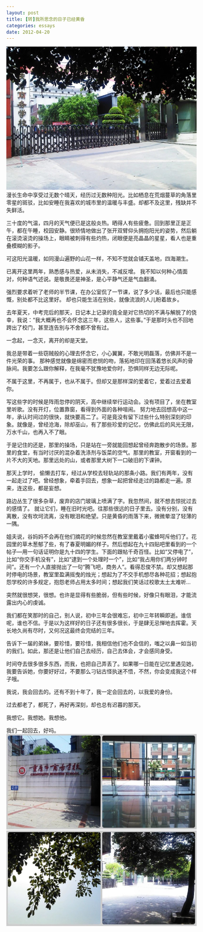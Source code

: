 ```yaml
---
layout: post
title: [转]我所思念的日子已经黄昏
categories: essays
date: 2012-04-20
---
```

<img src="/images/fulls/sn.jpg" class="fit image">
漫长生命中享受过无数个晴天，经历过无数种阳光。比如栖息在荒烟蔓草的角落里零星的斑驳，比如安睡在我喜欢的城市里的温暖与丰盛。却都不及这里，残缺并不失鲜活。

三十度的气温，四月的天气便已是这般炎热。晒得人有些疲惫。回到那里正是正午，都在午睡，校园安静。很矫情地做出了张开双臂仰头拥抱阳光的姿势，然后躺在滚烫滚烫的操场上，眼睛被刺得有些灼热，闭眼便是亮晶晶的星星，看人也是重叠模糊的影子。

可这阳光温暖，如同漫山遍野的山花一样，不知不觉就会铺天盖地，四海潮生。

已离开这里两年，熟悉感与热爱，从未消失，不减反增。 我不知以何种心情面对，何种语气述说。是敬畏还是神圣，是心平静气还是气血翻涌。

 

强烈要求着听了老师的半节课，在办公室侃了一节课，说了多少话，最后也只能感慨，别处都不比这里好。 却也只能生活在别处，就像流浪的人儿盼着故乡。

去年夏天，中考完后的那天，日记本上记录的竟全是对它热切的不满与解脱了的侥幸，我说：“我大概再也不会怀念这三年，这些人，这些事。”于是那时头也不回地跨出了校门，甚至连告別与不舍都不曾有过。

一念起，一念灭，离开的却是天堂。

我总是带着一些窃贼般的心理去怀念它，小心翼翼，不敢光明磊落，仿佛并不是一件光荣的事。 那种感觉就像是绵密而悲悯的吻，落拓地印在回荡着悠长风声的骨脉间。我要怎么跟你解释，在我毫不犹豫地爱你时，恐惧同样无边无际呢。

不属于这里，不再属于，也从不属于。但却又是那样深的爱着它，爱着过去爱着你。

 

写这些字的时候是阵雨忽停的阴天，高中继续举行运动会。没有项目了，坐在教室里听歌。没有开灯，位置靠窗，看得到外面的各种喧闹。 努力地去回想高中这一年，承认时间过的很快，就快要高二了。可是竟没有留下过些什么特别深刻的印象。就像是，曾经沧海，除却巫山，有了那些珍爱的记忆，仿佛此后的风光无限，万水千山，也再入不了眼。

于是记住的还是，那里的操场，只是站在一旁就能回想起曾经奔跑散步的场景。那里的食堂，有当时讨厌的混杂着洗涤剂与饭菜的空气。那里的教室，开窗看到的一片不大的天地。那里远处的山，或者那里大树下一口破旧的下课钟。

那天上学时， 偷懒去打车，经过从学校去轻轨站的那条小路。我们有两年，没有一起走过了吧。曾经想象，牵着手回去，想象一起把曾经走过的路都走一遍。原来，连这些，都是妄想。

路边丛生了很多杂草，废弃的店门玻璃上喷满了字。我忽然间，就不想去惊扰过去的感情了。 就让它们，睡在旧时光吧。往那些很远的日子里去。没有分别，没有离散，没有坎坷流离，没有眼泪和绝望。只是黄昏的雨落下来，微微晕湿了轻薄的一隅。

姐夫说，谷妈妈不会再在他们摘花的时候忽然在教室里戴着小蜜蜂呵斥他们了。花园里的草木葱郁了些，有了春夏明媚的样子。然后想起在九十四贴吧里看到的一个帖子—用一句话证明你是九十四的学生。下面的跟帖千奇百怪。比如“又停电了”，比如“你交手机没有”，比如“逮到一个处理时一个”，比如“我占用你们两分钟时间”。还有一个人直接抛出了一句“腾飞吧，商务人”。看得忍俊不禁。却又想起那时停电的场景，教室里盈满摇曳的烛光；想起为了不交手机想尽各种花招；想起抱怨学校的许多规定，抱怨老师占用太多时间；想起我们笑话过校歌太土太难听…

突然就很想哭，很想。也许是显得有些脆弱，但有些时候，好像只有眼泪，才能流露出内心的虔诚。

我们都在笑那时的自己，别人说，初中三年会很难忘，初中三年转瞬即逝。谁信呢，谁也不信。于是以为这样好的日子还有很多很长，于是肆无忌惮地去挥霍。天长地久尚有尽时，又何况这最终会完结的三年。

告诉下一届的弟妹，要珍惜，要珍惜，我相信他们也不会信的，嗤之以鼻一如当初的我们。如此，那还是让他们自己去经历，自己去体会，才会感同身受。

时间夺去很多很多东西，而我，也把自己弄丢了。如果哪一日能在记忆里遇见她，我要告诉她，你要好好过，不要那么刁钻古怪执迷不悟，不然，你会变成我这个样子哦。

 

我说，我会回去的。还有不到十年了，我一定会回去的，以我爱的身份。

过去都老了，都死了，再好再深刻，却也总有迟暮的那天。

我想它。我想她。我想他。

我们一起回去，好吗。
<img src="/images/fulls/sn2.jpg" class="fit image">
<img src="/images/fulls/sn3.jpg" class="fit image">
